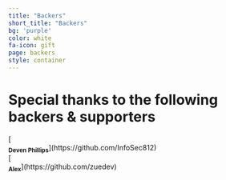 ```yaml
---
title: "Backers"
short_title: "Backers"
bg: 'purple'
color: white
fa-icon: gift
page: backers
style: container
---
```


# Special thanks to the following backers &amp; supporters

<div class="d-flex flex-row flex-wrap justify-content-center align-items-start center">
  <!-- do not change/fix the HTML indentation - it messes up the markdown rendering -->

<div markdown="1">
[<img class="lzy_img" data-src="https://avatars.githubusercontent.com/u/99691?v=4" width="100px;"/><br /><sub><b>Deven Phillips</b></sub>](https://github.com/InfoSec812)
</div>
<div markdown="1">
[<img class="lzy_img" data-src="https://avatars.githubusercontent.com/u/24614929?v=4" width="100px;"/><br /><sub><b>Alex</b></sub>](https://github.com/zuedev)
</div>

</div>
